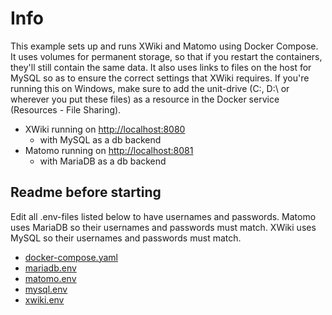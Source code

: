# Info

This example sets up and runs XWiki and Matomo using Docker Compose.
It uses volumes for permanent storage, so that if you restart the containers, they'll still contain the same data.
It also uses links to files on the host for MySQL so as to ensure the correct settings that XWiki requires.
If you're running this on Windows, make sure to add the unit-drive (C:\, D:\ or wherever you put these files) as a resource in the Docker service (Resources - File Sharing).

- XWiki running on [http://localhost:8080](http://localhost:8080)
  - with MySQL as a db backend
- Matomo running on [http://localhost:8081](http://localhost:8081)
  - with MariaDB as a db backend

## Readme before starting

Edit all .env-files listed below to have usernames and passwords.
Matomo uses MariaDB so their usernames and passwords must match.
XWiki uses MySQL so their usernames and passwords must match.

- [docker-compose.yaml](docker-compose.yaml)
- [mariadb.env](mariadb.env)
- [matomo.env](matomo.env)
- [mysql.env](mysql.env)
- [xwiki.env](xwiki.env)
